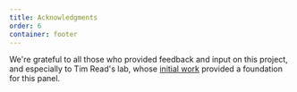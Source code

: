 ```yaml
---
title: Acknowledgments
order: 6
container: footer
---
```

We're grateful to all those who provided feedback and input on this project, and especially to Tim Read's lab, whose [initial work](https://read-lab-confederation.github.io/nyc-subway-anthrax-study/) provided a foundation for this panel.

